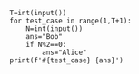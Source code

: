     T=int(input())  
    for test_case in range(1,T+1):
        N=int(input())
        ans="Bob"
        if N%2==0:
            ans="Alice"
    print(f'#{test_case} {ans}')
